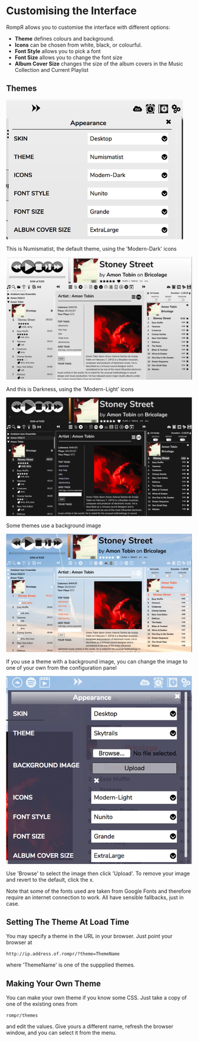 # Customising the Interface

RompЯ allows you to customise the interface with different options:
* **Theme** defines colours and background.
* **Icons** can be chosen from white, black, or colourful.
* **Font Style** allows you to pick a font
* **Font Size** allows you to change the font size
* **Album Cover Size** changes the size of the album covers in the Music Collection and Current Playlist

## Themes

![](images/appearance.png)

This is Numismatist, the default theme, using the 'Modern-Dark' icons

![](images/numismatist.png)

And this is Darkness, using the 'Modern-Light' icons

![](images/darkness.png)

Some themes use a background image

![](images/skytrails.png)

If you use a theme with a background image, you can change the image to one of your own from the configuration panel

![](images/uioptions.png)

Use 'Browse' to select the image then click 'Upload'. To remove your image and revert to the default, click the x.

Note that some of the fonts used are taken from Google Fonts and therefore require an internet connection to work. All have sensible fallbacks, just in case.

## Setting The Theme At Load Time

You may specify a theme in the URL in your browser. Just point your browser at

    http://ip.address.of.rompr/?theme=ThemeName
    
where 'ThemeName' is one of the suppplied themes.

## Making Your Own Theme

You can make your own theme if you know some CSS. Just take a copy of one of the existing ones from

    rompr/themes
    
and edit the values. Give yours a different name, refresh the browser window, and you can select it from the menu.
